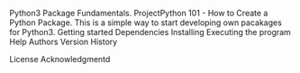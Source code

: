 Python3 Package Fundamentals.
ProjectPython 101 - How to Create a Python Package.
This is a simple way to start developing own pacakages for Python3.
Getting started
Dependencies 
Installing
Executing the program
Help
Authors
Version History

License
Acknowledgmentd


